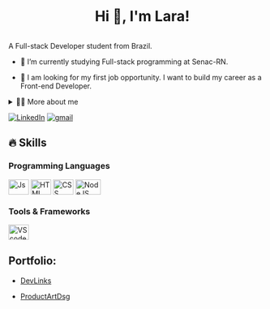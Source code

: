 <!--título-->
<div id="user-content-toc">
  <ul align="center">
    <summary><h1 style="display: inline-block">Hi 👋, I'm Lara!</h1></summary>
</div>

<!-- Presentation -->
<p>
   A Full-stack Developer student from Brazil.

  - 🌱 I’m currently studying Full-stack programming at Senac-RN.

  - 🔭 I am looking for my first job opportunity. I want to build my career as a Front-end Developer.
</p>

<!-- Dropdown -->
<details>
  <summary>👨‍💻 More about me</summary>

  - 💬 I am 32 years old, currently living in Brazil. I have a degree in architecture and urbanism since 2015 but at the end of 2023 I decided to change my career and started studying and joined the full stack programming course.
  - During my career as an architect, I have always had an affinity with the visual part of projects developed through graphic modeling, where I developed skill and curiosity with software in the area. I believe this made me more interested in Front-end.
  - Now as a student I am already taking my first steps using CSS, HTML, JavaScript, Node.js, SQL, developed throughout the course. and I plan to learn React soon.

</details>

<!-- Links -->
[![LinkedIn](https://img.shields.io/badge/LinkedIn-0077B5?style=for-the-badge&logo=linkedin&logoColor=white)](https://www.linkedin.com/in/lara-negreiros/)
[![gmail](https://img.shields.io/badge/Gmail-D14836?style=for-the-badge&logo=gmail&logoColor=white)](https://mail.google.com/mail/u/2/#inbox?compose=CllgCJZZQbQhfqdNFvVJKMfnDTvTNCwrtvwwXmTtMnXdvHRwSvXXWcxbrdwNfpjHSvQHZfBdCKg)

## 🔥 Skills
<!-- Skills: Programming Languages -->
  <div style="flex-basis: 48%;">
    <h3>Programming Languages</h3>
    <img align="center" alt="Js" height="30" width="40" src="https://raw.githubusercontent.com/devicons/devicon/master/icons/javascript/javascript-plain.svg">
    <img align="center" alt="HTML" height="30" width="40" src="https://raw.githubusercontent.com/devicons/devicon/master/icons/html5/html5-original.svg">
    <img align="center" alt="CSS" height="30" width="40" src="https://raw.githubusercontent.com/devicons/devicon/master/icons/css3/css3-original.svg"> 
    <img align="center" alt="NodeJS" height="30" width="50" src="https://img.shields.io/badge/Node.js-43853D?style=for-the-badge&logo=node.js&logoColor=white"> 
  </div>
  
  <!-- Skills: Tools & Frameworks -->
  <div style="flex-basis: 48%;">
    <h3>Tools & Frameworks</h3>
    <img align="center" alt="VScode" height="30" width="40" src="https://cdn.jsdelivr.net/gh/devicons/devicon/icons/vscode/vscode-original.svg">
  </div>
  


  
<!-- Portfolio -->
## Portfolio:
- [DevLinks](https://github.com/larangmota/projeto-devlinks)

- [ProductArtDsg](https://github.com/larangmota/project-nodejs)


